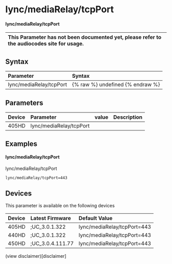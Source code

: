 ﻿---
description: lync/mediaRelay/tcpPort
search:
    keywords: ['lync','mediaRelay','tcpPort']
---

# lync/mediaRelay/tcpPort

#### lync/mediaRelay/tcpPort


| This Parameter has not been documented yet, please refer to the audiocodes site for usage.  |
| :--- |

## Syntax
| Parameter | Syntax |
| :--- | :--- |
|lync/mediaRelay/tcpPort | {% raw %} undefined {% endraw %} |

## Parameters
|Device|Parameter|value|Description|
|:---|:---|:---|:---|
| 405HD | lync/mediaRelay/tcpPort |  |  |

## Examples
#### lync/mediaRelay/tcpPort

lync/mediaRelay/tcpPort

```
lync/mediaRelay/tcpPort=443
```

## Devices
This parameter is available on the following devices

| Device | Latest Firmware | Default Value |
|:---|:---|:---|
| 405HD | ;UC_3.0.1.322 | lync/mediaRelay/tcpPort=443 
| 440HD | ;UC_3.0.1.322 | lync/mediaRelay/tcpPort=443 
| 450HD | ;UC_3.0.4.111.77 | lync/mediaRelay/tcpPort=443 

(view disclaimer)[disclaimer]
